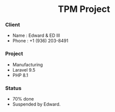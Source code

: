 <h1 align="center">TPM Project</h1>

### Client
* Name : Edward & ED III
* Phone : +1 (936) 203-8491

### Project
* Manufacturing
* Laravel 9.5
* PHP 8.1

### Status
* 70% done
* Suspended by Edward.
